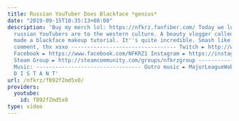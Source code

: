 ```yaml
---
title: Russian YouTuber Does Blackface *genius*
date: "2019-09-15T10:35:13+08:00"
description: 'Buy my merch lol: https://nfkrz.fanfiber.com/ Today we look at how ignorant
  russian YouTubers are to the western culture. A beauty vlogger called Sasha Cat
  made a blackface makeup tutorial. It''s quite incredible. Smash like, subscribe,
  comment, thx xoxo --------------------------------- Twitch ► http://www.twitch.tv/nfkrz
  Facebook ► https://www.facebook.com/NFKRZ1 Instagram ► https://instagram.com/roman_nfkrz/
  Steam Group ► http://steamcommunity.com/groups/nfkrzgroup ---------------------------------
  Music: --------------------------------- Outro music ► MajorLeagueWobs/Holder -
  D I S T A N T'
url: /nfkrz/fB92fZmd5x0/
providers:
  youtube:
    id: fB92fZmd5x0
type: video
---
```

